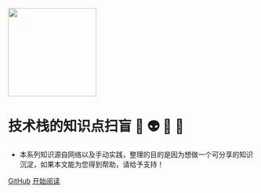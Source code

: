 <img width="180px" bor src="https://encrypted-tbn0.gstatic.com/images?q=tbn:ANd9GcSN3Y5nIVC6lNEA6dSf28EhFZgDFW69f_6P2TEkePniYoVnC6gtAxk-_62X9auHSv86Pg8&usqp=CAU">

# 技术栈的知识点扫盲 🐶 👽 👺 👻

- 本系列知识源自网络以及手动实践，整理的目的是因为想做一个可分享的知识沉淀，如果本文能为您得到帮助，请给予支持！

<!-- [![stars](https://badgen.net/github/stars/Q-Angelo/Nodejs-Roadmap?icon=github&color=4ab8a1)](https://github.com/tigerk/tigerk-programming-knowledge) [![forks](https://badgen.net/github/forks/Q-Angelo/Nodejs-Roadmap?icon=github&color=4ab8a1)](https://github.com/tigerk/tigerk-programming-knowledge) -->

[GitHub](<https://github.com/tigerk/tigerk-programming-knowledge>)
[开始阅读](README.md)